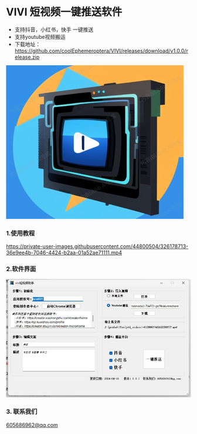 # VIVI 短视频一键推送软件

- 支持抖音，小红书，快手 一键推送
- 支持youtube视频搬运
- 下载地址：https://github.com/coolEphemeroptera/VIVI/releases/download/v1.0.0/release.zip
<img src="img/icon.png">

### 1.使用教程

https://private-user-images.githubusercontent.com/44800504/326178713-36e9ee4b-7046-4424-b2aa-01a52ae71111.mp4

### 2.软件界面

<img src="img/img1.png">

### 3. 联系我们
605686962@qq.com
